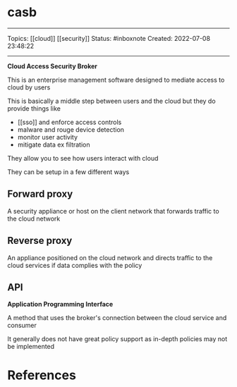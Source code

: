 # casb
---
Topics: [[cloud]] [[security]]
Status: #inboxnote
Created: 2022-07-08 23:48:22

---

**Cloud Access Security Broker**

This is an enterprise management software designed to mediate access to cloud by users

This is basically a middle step between users and the cloud but they do provide things like
- [[sso]] and enforce access controls
- malware and rouge device detection
- monitor user activity
- mitigate data ex filtration

They allow you to see how users interact with cloud

They can be setup in a few different ways

## Forward proxy

A security appliance or host on the client network that forwards traffic to the cloud network

## Reverse proxy

An appliance positioned on the cloud network and directs traffic to the cloud services if data complies with the policy

## API

**Application Programming Interface**

A method that uses the broker's connection between the cloud service and consumer

It generally does not have great policy support as in-depth policies may not be implemented

# References
